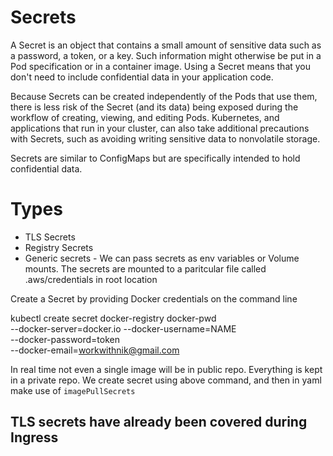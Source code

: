 
# Secrets

A Secret is an object that contains a small amount of sensitive data such as a password, a token, or a key. Such information might otherwise be put in a Pod specification or in a container image. Using a Secret means that you don't need to include confidential data in your application code.

Because Secrets can be created independently of the Pods that use them, there is less risk of the Secret (and its data) being exposed during the workflow of creating, viewing, and editing Pods. Kubernetes, and applications that run in your cluster, can also take additional precautions with Secrets, such as avoiding writing sensitive data to nonvolatile storage.

Secrets are similar to ConfigMaps but are specifically intended to hold confidential data.

# Types

- TLS Secrets
- Registry Secrets
- Generic secrets - We can pass secrets as env variables or Volume mounts. The secrets are mounted to a paritcular file called .aws/credentials in root location


Create a Secret by providing Docker credentials on the command line


kubectl create secret docker-registry docker-pwd \
--docker-server=docker.io --docker-username=NAME \
--docker-password=token \
--docker-email=workwithnik@gmail.com

In real time not even a single image will be in public repo. Everything is kept in a private repo. We create secret using above command, and then in yaml make use of  `imagePullSecrets`


## TLS secrets have already been covered during Ingress
